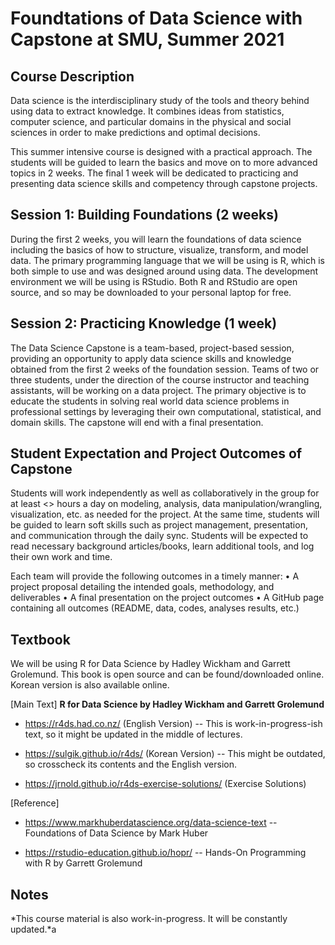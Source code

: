 # Foundtations of Data Science with Capstone at SMU, Summer 2021

## Course Description

Data science is the interdisciplinary study of the tools and theory behind using data to extract knowledge. It combines ideas from statistics, computer science, and particular domains in the physical and social sciences in order to make predictions and optimal decisions.

This summer intensive course is designed with a practical approach. The students will be guided to learn the basics and move on to more advanced topics in 2 weeks. The final 1 week will be dedicated to practicing and presenting data science skills and competency through capstone projects. 

## Session 1: Building Foundations (2 weeks)
During the first 2 weeks, you will learn the foundations of data science including the basics of how to structure, visualize, transform, and model data. The primary programming language that we will be using is R, which is both simple to use and was designed around using data. The development environment we will be using is RStudio. Both R and RStudio are open source, and so may be downloaded to your personal laptop for free.

## Session 2: Practicing Knowledge (1 week)  
The Data Science Capstone is a team-based, project-based session, providing an opportunity to apply data science skills and knowledge obtained from the first 2 weeks of the foundation session. Teams of two or three students, under the direction of the course instructor and teaching assistants, will be working on a data project. The primary objective is to educate the students in solving real world data science problems in professional settings by leveraging their own computational, statistical, and domain skills. The capstone will end with a final presentation.

## Student Expectation and Project Outcomes of Capstone

Students will work independently as well as collaboratively in the group for at least <<X>> hours a day on modeling, analysis, data manipulation/wrangling, visualization, etc. as needed for the project. At the same time, students will be guided to learn soft skills such as project management, presentation, and communication through the daily sync. Students will be expected to read necessary background articles/books, learn additional tools, and log their own work and time.

Each team will provide the following outcomes in a timely manner:
•	A project proposal detailing the intended goals, methodology, and deliverables
•	A final presentation on the project outcomes
•	A GitHub page containing all outcomes (README, data, codes, analyses results, etc.)

## Textbook

We will be using R for Data Science by Hadley Wickham and Garrett Grolemund. This book is open source and can be found/downloaded online. Korean version is also available online.
  
[Main Text] __R for Data Science by Hadley Wickham and Garrett Grolemund__

- https://r4ds.had.co.nz/ (English Version) -- This is work-in-progress-ish text, so it might be updated in the middle of lectures.

- https://sulgik.github.io/r4ds/ (Korean Version) -- This might be outdated, so crosscheck its contents and the English version.
  
- https://jrnold.github.io/r4ds-exercise-solutions/ (Exercise Solutions)

[Reference] 

- https://www.markhuberdatascience.org/data-science-text -- Foundations of Data Science by Mark Huber
   
- https://rstudio-education.github.io/hopr/ -- Hands-On Programming with R by Garrett Grolemund  
  
## Notes
*This course material is also work-in-progress. It will be constantly updated.*a
